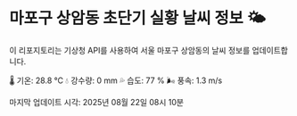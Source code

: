 
# 마포구 상암동 초단기 실황 날씨 정보 🌤️

이 리포지토리는 기상청 API를 사용하여 서울 마포구 상암동의 날씨 정보를 업데이트합니다. 

🌡️ 기온: 28.8 ℃
💧 강수량: 0 mm
💦 습도: 77 %
🌬️ 풍속: 1.3 m/s

마지막 업데이트 시각: 2025년 08월 22일 08시 10분    
